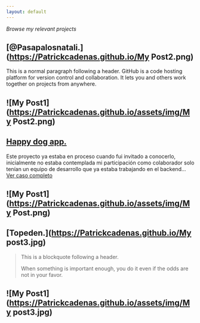 ```yaml
---
layout: default
---
```


_Browse my relevant projects_


## [@Pasapalosnatali.](https://Patrickcadenas.github.io/My Post2.png)

This is a normal paragraph following a header. GitHub is a code hosting platform for version control and collaboration. It lets you and others work together on projects from anywhere.

![My Post1](https://Patrickcadenas.github.io/assets/img/My Post2.png)
---

## [Happy dog app.](https://Patrickcadenas.github.io/happydog-app.html)

Este proyecto ya estaba en proceso cuando fui invitado a conocerlo, inicialmente no estaba contemplada mi participación como colaborador solo tenían un equipo de desarrollo que ya estaba trabajando en el backend... [Ver caso completo](./happydog-app.html)

![My Post1](https://Patrickcadenas.github.io/assets/img/My Post.png)
---

## [Topeden.](https://Patrickcadenas.github.io/My post3.jpg)

> This is a blockquote following a header.
>
> When something is important enough, you do it even if the odds are not in your favor.

![My Post1](https://Patrickcadenas.github.io/assets/img/My post3.jpg)
---
